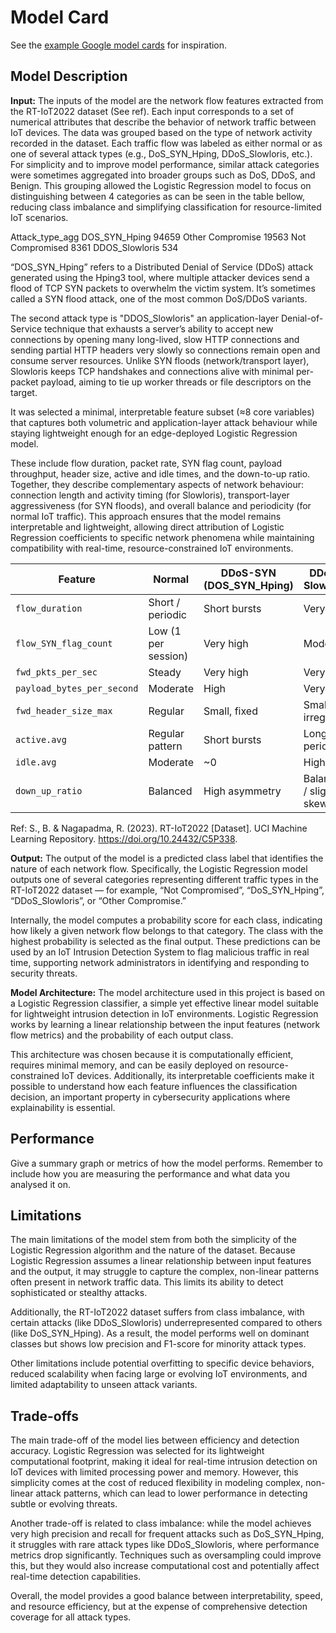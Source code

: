 # Model Card

See the [example Google model cards](https://modelcards.withgoogle.com/model-reports) for inspiration. 

## Model Description

**Input:** The inputs of the model are the network flow features extracted from the RT-IoT2022 dataset (See ref). Each input corresponds to a set of numerical attributes that describe the behavior of network traffic between IoT devices. 
The data was grouped based on the type of network activity recorded in the dataset. Each traffic flow was labeled as either normal or as one of several attack types (e.g., DoS_SYN_Hping, DDoS_Slowloris, etc.). For simplicity and to improve model performance, similar attack categories were sometimes aggregated into broader groups such as DoS, DDoS, and Benign. This grouping allowed the Logistic Regression model to focus on distinguishing between 4 categories as can be seen in the table bellow, reducing class imbalance and simplifying classification for resource-limited IoT scenarios.

Attack_type_agg
DOS_SYN_Hping       94659
Other Compromise    19563
Not Compromised      8361
DDOS_Slowloris        534

“DOS_SYN_Hping” refers to a Distributed Denial of Service (DDoS) attack generated using the Hping3 tool, where multiple attacker devices send a flood of TCP SYN packets to overwhelm the victim system. It’s sometimes called a SYN flood attack, one of the most common DoS/DDoS variants.

The second attack type is "DDOS_Slowloris" an application-layer Denial-of-Service technique that exhausts a server’s ability to accept new connections by opening many long-lived, slow HTTP connections and sending partial HTTP headers very slowly so connections remain open and consume server resources. Unlike SYN floods (network/transport layer), Slowloris keeps TCP handshakes and connections alive with minimal per-packet payload, aiming to tie up worker threads or file descriptors on the target.

It was selected a minimal, interpretable feature subset (≈8 core variables) that captures both volumetric and application-layer attack behaviour while staying lightweight enough for an edge-deployed Logistic Regression model.

 These include flow duration, packet rate, SYN flag count, payload throughput, header size, active and idle times, and the down-to-up ratio. Together, they describe complementary aspects of network behaviour: connection length and activity timing (for Slowloris), transport-layer aggressiveness (for SYN floods), and overall balance and periodicity (for normal IoT traffic). This approach ensures that the model remains interpretable and lightweight, allowing direct attribution of Logistic Regression coefficients to specific network phenomena while maintaining compatibility with real-time, resource-constrained IoT environments.

| Feature                    | Normal              | DDoS-SYN (DOS_SYN_Hping) | DDoS-Slowloris         |
| -------------------------- | ------------------- | ------------------------ | ---------------------- |
| `flow_duration`            | Short / periodic    | Short bursts             | Very long              |
| `flow_SYN_flag_count`      | Low (1 per session) | Very high                | Moderate               |
| `fwd_pkts_per_sec`         | Steady              | Very high                | Very low               |
| `payload_bytes_per_second` | Moderate            | High                     | Very low               |
| `fwd_header_size_max`      | Regular             | Small, fixed             | Small, irregular       |
| `active.avg`               | Regular pattern     | Short bursts             | Long periods           |
| `idle.avg`                 | Moderate            | ~0                       | High                   |
| `down_up_ratio`            | Balanced            | High asymmetry           | Balanced / slight skew |

Ref: S., B. & Nagapadma, R. (2023). RT-IoT2022  [Dataset]. UCI Machine Learning Repository. https://doi.org/10.24432/C5P338.


**Output:** The output of the model is a predicted class label that identifies the nature of each network flow. Specifically, the Logistic Regression model outputs one of several categories representing different traffic types in the RT-IoT2022 dataset — for example, “Not Compromised”, “DoS_SYN_Hping”, “DDoS_Slowloris”, or “Other Compromise.”

Internally, the model computes a probability score for each class, indicating how likely a given network flow belongs to that category. The class with the highest probability is selected as the final output. These predictions can be used by an IoT Intrusion Detection System to flag malicious traffic in real time, supporting network administrators in identifying and responding to security threats.

**Model Architecture:** The model architecture used in this project is based on a Logistic Regression classifier, a simple yet effective linear model suitable for lightweight intrusion detection in IoT environments. Logistic Regression works by learning a linear relationship between the input features (network flow metrics) and the probability of each output class.

This architecture was chosen because it is computationally efficient, requires minimal memory, and can be easily deployed on resource-constrained IoT devices. Additionally, its interpretable coefficients make it possible to understand how each feature influences the classification decision, an important property in cybersecurity applications where explainability is essential.

## Performance

Give a summary graph or metrics of how the model performs. Remember to include how you are measuring the performance and what data you analysed it on. 

## Limitations

The main limitations of the model stem from both the simplicity of the Logistic Regression algorithm and the nature of the dataset. Because Logistic Regression assumes a linear relationship between input features and the output, it may struggle to capture the complex, non-linear patterns often present in network traffic data. This limits its ability to detect sophisticated or stealthy attacks.

Additionally, the RT-IoT2022 dataset suffers from class imbalance, with certain attacks (like DDoS_Slowloris) underrepresented compared to others (like DoS_SYN_Hping). As a result, the model performs well on dominant classes but shows low precision and F1-score for minority attack types.

Other limitations include potential overfitting to specific device behaviors, reduced scalability when facing large or evolving IoT environments, and limited adaptability to unseen attack variants.


## Trade-offs

The main trade-off of the model lies between efficiency and detection accuracy. Logistic Regression was selected for its lightweight computational footprint, making it ideal for real-time intrusion detection on IoT devices with limited processing power and memory. However, this simplicity comes at the cost of reduced flexibility in modeling complex, non-linear attack patterns, which can lead to lower performance in detecting subtle or evolving threats.

Another trade-off is related to class imbalance: while the model achieves very high precision and recall for frequent attacks such as DoS_SYN_Hping, it struggles with rare attack types like DDoS_Slowloris, where performance metrics drop significantly. Techniques such as oversampling  could improve this, but they would also increase computational cost and potentially affect real-time detection capabilities.

Overall, the model provides a good balance between interpretability, speed, and resource efficiency, but at the expense of comprehensive detection coverage for all attack types.